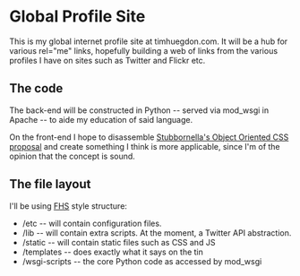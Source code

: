 Global Profile Site
===================

This is my global internet profile site at timhuegdon.com. It will be a hub for various rel="me" links, hopefully building a web of links from the various profiles I have on sites such as Twitter and Flickr etc.

The code
--------

The back-end will be constructed in Python -- served via mod_wsgi in Apache -- to aide my education of said language.

On the front-end I hope to disassemble [Stubbornella's Object Oriented CSS proposal](http://www.stubbornella.org/content/2009/02/28/object-oriented-css-grids-on-github/) and create something I think is more applicable, since I'm of the opinion that the concept is sound.

The file layout
---------------

I'll be using [FHS](http://en.wikipedia.org/wiki/Filesystem_Hierarchy_Standard) style structure:

* /etc -- will contain configuration files.
* /lib -- will contain extra scripts. At the moment, a Twitter API abstraction.
* /static -- will contain static files such as CSS and JS
* /templates -- does exactly what it says on the tin
* /wsgi-scripts -- the core Python code as accessed by mod_wsgi